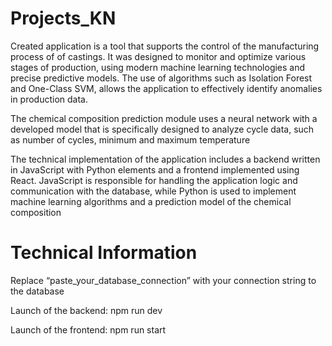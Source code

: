 # Projects_KN
Created application is a tool that supports the control of the manufacturing process of
of castings. It was designed to monitor and optimize various stages of
 production, using modern machine learning technologies and
precise predictive models.
 The use of algorithms such as Isolation Forest and One-Class SVM, allows the
 application to effectively identify anomalies in production data.

 The chemical composition prediction module uses a neural network with a developed
model that is specifically designed to analyze cycle data,
such as number of cycles, minimum and maximum temperature

The technical implementation of the application includes a backend written in JavaScript with
Python elements and a frontend implemented using React. JavaScript is
responsible for handling the application logic and communication with the database, while Python
is used to implement machine learning algorithms and a prediction model of the
chemical composition

# Technical Information
Replace “paste_your_database_connection” with your connection string to the database

Launch of the backend: npm run dev

Launch of the frontend: npm run start